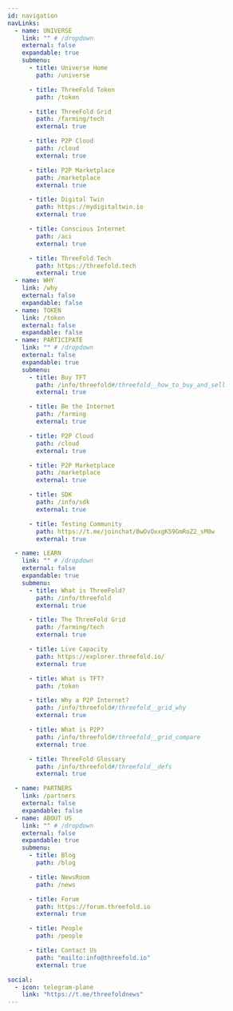 ```yaml
---
id: navigation
navLinks:
  - name: UNIVERSE
    link: "" # /dropdown
    external: false
    expandable: true
    submenu:
      - title: Universe Home
        path: /universe

      - title: ThreeFold Token
        path: /token

      - title: ThreeFold Grid
        path: /farming/tech
        external: true

      - title: P2P Cloud
        path: /cloud
        external: true

      - title: P2P Marketplace
        path: /marketplace
        external: true

      - title: Digital Twin
        path: https://mydigitaltwin.io
        external: true

      - title: Conscious Internet
        path: /aci
        external: true

      - title: ThreeFold Tech
        path: https://threefold.tech
        external: true
  - name: WHY
    link: /why
    external: false
    expandable: false
  - name: TOKEN
    link: /token
    external: false
    expandable: false
  - name: PARTICIPATE
    link: "" # /dropdown
    external: false
    expandable: true
    submenu:
      - title: Buy TFT
        path: /info/threefold#/threefold__how_to_buy_and_sell
        external: true

      - title: Be the Internet
        path: /farming
        external: true

      - title: P2P Cloud
        path: /cloud
        external: true

      - title: P2P Marketplace
        path: /marketplace
        external: true

      - title: SDK
        path: /info/sdk
        external: true

      - title: Testing Community
        path: https://t.me/joinchat/BwOvOxxgK59GmRoZ2_sM0w
        external: true

  - name: LEARN
    link: "" # /dropdown
    external: false
    expandable: true
    submenu:
      - title: What is ThreeFold?
        path: /info/threefold
        external: true

      - title: The ThreeFold Grid
        path: /farming/tech
        external: true

      - title: Live Capacity
        path: https://explorer.threefold.io/
        external: true

      - title: What is TFT?
        path: /token

      - title: Why a P2P Internet?
        path: /info/threefold#/threefold__grid_why
        external: true

      - title: What is P2P?
        path: /info/threefold#/threefold__grid_compare
        external: true

      - title: ThreeFold Glossary
        path: /info/threefold#/threefold__defs
        external: true

  - name: PARTNERS
    link: /partners
    external: false
    expandable: false
  - name: ABOUT US
    link: "" # /dropdown
    external: false
    expandable: true
    submenu:
      - title: Blog
        path: /blog

      - title: NewsRoom
        path: /news

      - title: Forum
        path: https://forum.threefold.io
        external: true

      - title: People
        path: /people

      - title: Contact Us
        path: "mailto:info@threefold.io"
        external: true

social:
  - icon: telegram-plane
    link: "https://t.me/threefoldnews"
---
```

